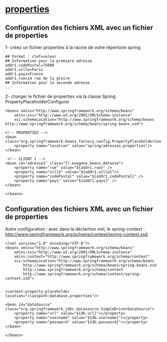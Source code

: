 # [properties](https://github.com/grouault/spring-tutorial/blob/master/spring-contexte/notes/spring-configuration-xml/index.md)

## Configuration des fichiers XML avec un fichier de properties
1- créez un fichier properties à la racine de votre répertoire spring

    ## Format : clef=valeur
    ## Information pour la premiere adresse
    addr1.codePostal=75000
    addr1.ville=Paris
    addr1.pays=France
    addr1.rue=14 rue de la gloire
    ## Information pour la seconde adresse
    ...
 
 2- charger le fichier de properties via la classe Spring PropertyPlaceholderConfigurer
 
 
    <beans xmlns="http://www.springframework.org/schema/beans"
		xmlns:xsi="http://www.w3.org/2001/XMLSchema-instance"
		xsi:schemaLocation="http://www.springframework.org/schema/beans http://www.springframework.org/schema/beans/spring-beans.xsd">
 
    <!-- PROPERTIES -->
    <bean class="org.springframework.beans.factory.config.PropertyPlaceholderConfigurer">
        <property name="location" value="spring/adresses.properties"/>
    </bean>
    
     <!-- CLIENT 1 -->
    <bean id="adresse1" class="fr.exagone.beans.Adresse">
        <property name="rue" value="${addr1.rue}" />
        <property name="ville" value="${addr1.ville}"/>
        <property name="codePostal" value="${addr1.codePostal}" />
        <property name="pays" value="${addr1.pays}" />
    </bean>
    
    </beans>
    
## Configuration des fichiers XML avec un fichier de properties
Autre configuration : avec dans la déclartion xml, le spring-context :
http://www.springframework.org/schema/context/spring-context.xsd

    <?xml version="1.0" encoding="UTF-8"?>
    <beans xmlns="http://www.springframework.org/schema/beans"
        xmlns:xsi="http://www.w3.org/2001/XMLSchema-instance"
        xmlns:context="http://www.springframework.org/schema/context"
        xsi:schemaLocation="http://www.springframework.org/schema/beans
            http://www.springframework.org/schema/beans/spring-beans.xsd
            http://www.springframework.org/schema/context
            http://www.springframework.org/schema/context/spring-context.xsd">


    <context:property-placeholder location="classpath:database.properties"/>

    <bean id="dataSource" class="org.springframework.jdbc.datasource.SimpleDriverDataSource">
        <property name="url" value="${db.url}"></property>
        <property name="username" value="${db.username}"></property>
        <property name="password" value="${db.password}"></property>
    </bean>

    </beans>
